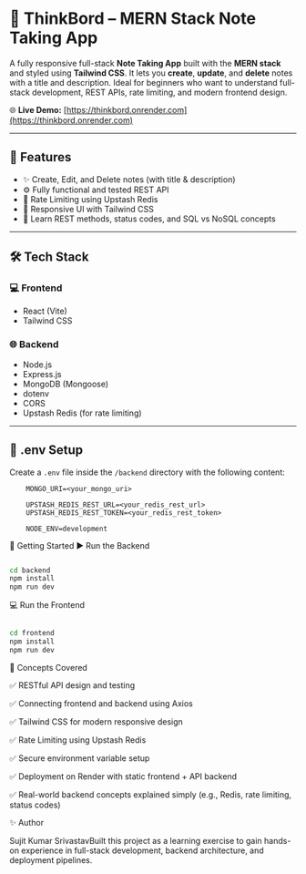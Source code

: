 # 📝 ThinkBord – MERN Stack Note Taking App

A fully responsive full-stack **Note Taking App** built with the **MERN stack** and styled using **Tailwind CSS**. It lets you **create**, **update**, and **delete** notes with a title and description. Ideal for beginners who want to understand full-stack development, REST APIs, rate limiting, and modern frontend design.

🌐 **Live Demo:** [https://thinkbord.onrender.com](https://thinkbord.onrender.com)

---

## 🚀 Features

* ✨ Create, Edit, and Delete notes (with title & description)
* ⚙️ Fully functional and tested REST API
* 🔐 Rate Limiting using Upstash Redis
* 📱 Responsive UI with Tailwind CSS
* 📖 Learn REST methods, status codes, and SQL vs NoSQL concepts

---

## 🛠️ Tech Stack

### 💻 Frontend
* React (Vite)
* Tailwind CSS

### 🌐 Backend
* Node.js
* Express.js
* MongoDB (Mongoose)
* dotenv
* CORS
* Upstash Redis (for rate limiting)


---

## 🧪 .env Setup

Create a `.env` file inside the `/backend` directory with the following content:

```env
    MONGO_URI=<your_mongo_uri>
    
    UPSTASH_REDIS_REST_URL=<your_redis_rest_url>
    UPSTASH_REDIS_REST_TOKEN=<your_redis_rest_token>
    
    NODE_ENV=development
```

🔧 Getting Started
▶️ Run the Backend

```bash

cd backend
npm install
npm run dev
```

💻 Run the Frontend
```bash

cd frontend
npm install
npm run dev
```
🧐 Concepts Covered

✅ RESTful API design and testing

✅ Connecting frontend and backend using Axios

✅ Tailwind CSS for modern responsive design

✅ Rate Limiting using Upstash Redis

✅ Secure environment variable setup

✅ Deployment on Render with static frontend + API backend

✅ Real-world backend concepts explained simply (e.g., Redis, rate limiting, status codes)

✨ Author

Sujit Kumar SrivastavBuilt this project as a learning exercise to gain hands-on experience in full-stack development, backend architecture, and deployment pipelines.
